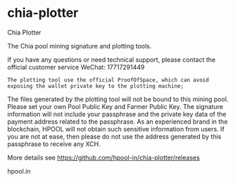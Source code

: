# chia-plotter
Chia Plotter


The Chia pool mining signature and plotting tools.

If you have any questions or need technical support, please contact the official customer service WeChat: 17717291449

    The plotting tool use the official ProofOfSpace, which can avoid exposing the wallet private key to the plotting machine;
   


 The files generated by the plotting tool will not be bound to this mining pool. Please set your own Pool Public Key and Farmer Public Key.
The signature information will not include your passphrase and the private key data of the payment address related to the passphrase.
As an experienced brand in the blockchain, HPOOL will not obtain such sensitive information from users.
If you are not at ease, then please do not use the address generated by this passphrase to receive any XCH.

More details see https://github.com/hpool-in/chia-plotter/releases

hpool.in
